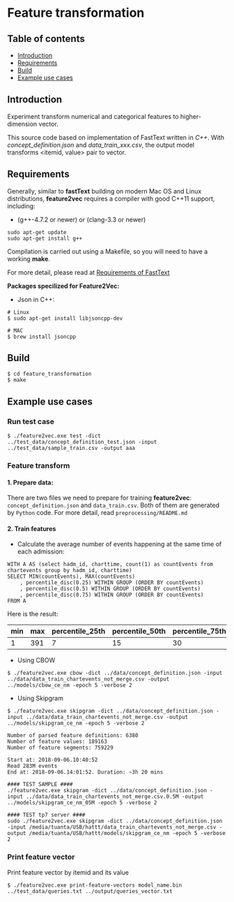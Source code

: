 # Feature transformation #


## Table of contents

* [Introduction](#introduction)
* [Requirements](#requirements)
* [Build](#build)
* [Example use cases](#example-use-cases)

## Introduction

Experiment transform numerical and categorical features to higher-dimension vector.

This source code based on implementation of FastText written in *C++*. With *concept_definition.json* and *data_train_xxx.csv*, the output model transforms <itemid, value> pair to vector.


## Requirements

Generally, similar to **fastText** building on modern Mac OS and Linux distributions, **feature2vec** requires a compiler with good C++11 support, including:

* (g++-4.7.2 or newer) or (clang-3.3 or newer)

```
sudo apt-get update
sudo apt-get install g++
```

Compilation is carried out using a Makefile, so you will need to have a working **make**.

For more detail, please read at [Requirements of FastText](https://github.com/facebookresearch/fastText/blob/master/README.md#requirements)

**Packages specilized for Feature2Vec:**

*  Json in C++:

```
# Linux
$ sudo apt-get install libjsoncpp-dev

# MAC
$ brew install jsoncpp
```

## Build

```
$ cd feature_transformation
$ make
```

## Example use cases

### Run test case

```
$ ./feature2vec.exe test -dict ../test_data/concept_definition_test.json -input ../test_data/sample_train.csv -output aaa
```

### Feature transform

#### 1. Prepare data:

There are two files we need to prepare for training **feature2vec**: `concept_definition.json` and `data_train.csv`. Both of them are generated by `Python` code. For more detail, read `preprocessing/README.md`

#### 2. Train features

* Calculate the average number of events happening at the same time of each admission:

```
WITH A AS (select hadm_id, charttime, count(1) as countEvents from chartevents group by hadm_id, charttime)
SELECT MIN(countEvents), MAX(countEvents)
    , percentile_disc(0.25) WITHIN GROUP (ORDER BY countEvents)
    , percentile_disc(0.5) WITHIN GROUP (ORDER BY countEvents)
    , percentile_disc(0.75) WITHIN GROUP (ORDER BY countEvents)
FROM A
```

Here is the result:

| min | max | percentile_25th | percentile_50th | percentile_75th |
|-----|-----|-----------------|-----------------|-----------------|
|   1 | 391 |               7 |              15 |              30 |

* Using CBOW

```
$ ./feature2vec.exe cbow -dict ../data/concept_definition.json -input ../data/data_train_chartevents_not_merge.csv -output ../models/cbow_ce_nm -epoch 5 -verbose 2
```

* Using Skipgram

```
$ ./feature2vec.exe skipgram -dict ../data/concept_definition.json -input ../data/data_train_chartevents_not_merge.csv -output ../models/skipgram_ce_nm -epoch 5 -verbose 2

Number of parsed feature definitions: 6380
Number of feature values: 189163
Number of feature segments: 759229

Start at: 2018-09-06.10:40:52
Read 283M events
End at: 2018-09-06.14:01:52. Duration: ~3h 20 mins

#### TEST SAMPLE ####
./feature2vec.exe skipgram -dict ../data/concept_definition.json -input ../data/data_train_chartevents_not_merge.csv.0.5M -output ../models/skipgram_ce_nm_05M -epoch 5 -verbose 2

#### TEST tp7 server ####
sudo ./feature2vec.exe skipgram -dict ../data/concept_definition.json -input /media/tuanta/USB/hattt/data_train_chartevents_not_merge.csv -output /media/tuanta/USB/hattt/models/skipgram_ce_nm -epoch 5 -verbose 2
```

### Print feature vector
Print feature vector by itemid and its value

```
$ ./feature2vec.exe print-feature-vectors model_name.bin ../test_data/queries.txt ../output/queries_vector.txt
```
